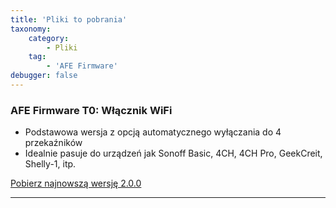 ```yaml
---
title: 'Pliki to pobrania'
taxonomy:
    category:
        - Pliki
    tag:
        - 'AFE Firmware'
debugger: false
---
```


### AFE Firmware T0: Włącznik WiFi
* Podstawowa wersja z opcją automatycznego wyłączania do 4 przekaźników
* Idealnie pasuje do urządzeń jak Sonoff Basic, 4CH, 4CH Pro, GeekCreit, Shelly-1, itp.

[Pobierz najnowszą wersję 2.0.0](https://www.smartnydom.pl/download/afe-firmware-t0-t4-2-0-0-b5/?target=_blank)

---
